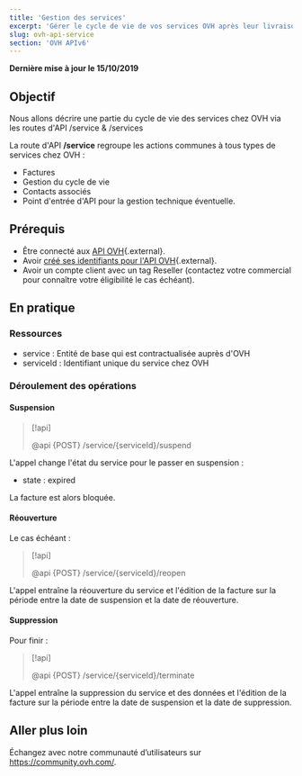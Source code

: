 ```yaml
---
title: 'Gestion des services'
excerpt: 'Gérer le cycle de vie de vos services OVH après leur livraison'
slug: ovh-api-service
section: 'OVH APIv6'
---
```


**Dernière mise à jour le 15/10/2019**

## Objectif

Nous allons décrire une partie du cycle de vie des services chez OVH
via les routes d'API /service & /services

La route d'API **/service** regroupe les actions communes à tous types de services chez OVH :

* Factures
* Gestion du cycle de vie
* Contacts associés
* Point d'entrée d'API pour la gestion technique éventuelle.

## Prérequis

* Être connecté aux [API OVH](https://api.ovh.com/console){.external}.
* Avoir [créé ses identifiants pour l'API OVH](https://api.ovh.com/g934.first_step_with_api){.external}.
* Avoir un compte client avec un tag Reseller (contactez votre commercial pour connaître votre éligibilité le cas échéant).

## En pratique

### Ressources

* service : Entité de base qui est contractualisée auprès d'OVH
* serviceId : Identifiant unique du service chez OVH 

### Déroulement des opérations

#### Suspension

> [!api]
>
> @api {POST} /service/{serviceId}/suspend
>

L'appel change l'état du service pour le passer en suspension :

* state : expired

La facture est alors bloquée.

#### Réouverture

Le cas échéant :

> [!api]
>
> @api {POST} /service/{serviceId}/reopen
>

L'appel entraîne la réouverture du service et l'édition de la facture sur la période entre la date de suspension et la date de réouverture.

#### Suppression

Pour finir :

> [!api]
>
> @api {POST} /service/{serviceId}/terminate
>

L'appel entraîne la suppression du service et des données et l'édition de la facture sur la période entre la date de suspension et la date de suppression.

## Aller plus loin

Échangez avec notre communauté d’utilisateurs sur <https://community.ovh.com/>.
